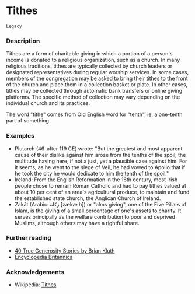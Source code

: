 # Tithes

`Legacy` 

### Description

Tithes are a form of charitable giving in which a portion of a person's income is donated to a religious organization, such as a church. In many religious traditions, tithes are typically collected by church leaders or designated representatives during regular worship services. In some cases, members of the congregation may be asked to bring their tithes to the front of the church and place them in a collection basket or plate. In other cases, tithes may be collected through automatic bank transfers or online giving platforms. The specific method of collection may vary depending on the individual church and its practices.

The word "tithe" comes from Old English word for "tenth", ie, a one-tenth part of something.

### Examples

- Plutarch (46-after 119 CE) wrote: "But the greatest and most apparent cause of their dislike against him arose from the tenths of the spoil; the multitude having here, if not a just, yet a plausible case against him.  For it seems, as he went to the siege of Veii, he had vowed to Apollo that if he took the city he would dedicate to him the tenth of the spoil." 
- Ireland: From the English Reformation in the 16th century, most Irish people chose to remain Roman Catholic and had to pay tithes valued at about 10 per cent of an area's agricultural produce, to maintain and fund the established state church, the Anglican Church of Ireland.
- Zakāt (Arabic: زكاة [zækæːh]) or "alms giving", one of the Five Pillars of Islam, is the giving of a small percentage of one's assets to charity. It serves principally as the welfare contribution to poor and deprived Muslims, although others may have a rightful share.

### Further reading

- [40 True Generosity Stories by Brian Kluth](https://givewithjoy.org/true_stories.htm)
- [Encyclopedia Britannica](https://www.britannica.com/topic/tithe)

### Acknowledgements

- Wikipedia: [Tithes](https://en.wikipedia.org/wiki/Tithe)